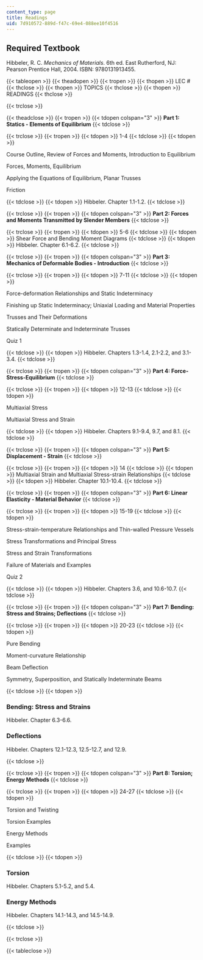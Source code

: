 ```yaml
---
content_type: page
title: Readings
uid: 7d910572-889d-f47c-69e4-088ee10f4516
---
```


Required Textbook
-----------------

Hibbeler, R. C. _Mechanics of Materials_. 6th ed. East Rutherford, NJ: Pearson Prentice Hall, 2004. ISBN: 9780131913455.

  

{{< tableopen >}}
{{< theadopen >}}
{{< tropen >}}
{{< thopen >}}
LEC #
{{< thclose >}}
{{< thopen >}}
TOPICS
{{< thclose >}}
{{< thopen >}}
READINGS
{{< thclose >}}

{{< trclose >}}

{{< theadclose >}}
{{< tropen >}}
{{< tdopen colspan="3" >}}
**Part 1: Statics - Elements of Equilibrium**
{{< tdclose >}}

{{< trclose >}}
{{< tropen >}}
{{< tdopen >}}
1-4
{{< tdclose >}}
{{< tdopen >}}


Course Outline, Review of Forces and Moments, Introduction to Equilibrium

Forces, Moments, Equilibrium

Applying the Equations of Equilibrium, Planar Trusses

Friction


{{< tdclose >}}
{{< tdopen >}}
Hibbeler. Chapter 1.1-1.2.
{{< tdclose >}}

{{< trclose >}}
{{< tropen >}}
{{< tdopen colspan="3" >}}
**Part 2: Forces and Moments Transmitted by Slender Members**
{{< tdclose >}}

{{< trclose >}}
{{< tropen >}}
{{< tdopen >}}
5-6
{{< tdclose >}}
{{< tdopen >}}
Shear Force and Bending Moment Diagrams
{{< tdclose >}}
{{< tdopen >}}
Hibbeler. Chapter 6.1-6.2.
{{< tdclose >}}

{{< trclose >}}
{{< tropen >}}
{{< tdopen colspan="3" >}}
**Part 3: Mechanics of Deformable Bodies - Introduction**
{{< tdclose >}}

{{< trclose >}}
{{< tropen >}}
{{< tdopen >}}
7-11
{{< tdclose >}}
{{< tdopen >}}


Force-deformation Relationships and Static Indeterminacy

Finishing up Static Indeterminacy; Uniaxial Loading and Material Properties

Trusses and Their Deformations

Statically Determinate and Indeterminate Trusses

Quiz 1


{{< tdclose >}}
{{< tdopen >}}
Hibbeler. Chapters 1.3-1.4, 2.1-2.2, and 3.1-3.4.
{{< tdclose >}}

{{< trclose >}}
{{< tropen >}}
{{< tdopen colspan="3" >}}
**Part 4: Force-Stress-Equilibrium**
{{< tdclose >}}

{{< trclose >}}
{{< tropen >}}
{{< tdopen >}}
12-13
{{< tdclose >}}
{{< tdopen >}}


Multiaxial Stress

Multiaxial Stress and Strain


{{< tdclose >}}
{{< tdopen >}}
Hibbeler. Chapters 9.1-9.4, 9.7, and 8.1.
{{< tdclose >}}

{{< trclose >}}
{{< tropen >}}
{{< tdopen colspan="3" >}}
**Part 5: Displacement - Strain**
{{< tdclose >}}

{{< trclose >}}
{{< tropen >}}
{{< tdopen >}}
14
{{< tdclose >}}
{{< tdopen >}}
Multiaxial Strain and Multiaxial Stress-strain Relationships
{{< tdclose >}}
{{< tdopen >}}
Hibbeler. Chapter 10.1-10.4.
{{< tdclose >}}

{{< trclose >}}
{{< tropen >}}
{{< tdopen colspan="3" >}}
**Part 6: Linear Elasticity - Material Behavior**
{{< tdclose >}}

{{< trclose >}}
{{< tropen >}}
{{< tdopen >}}
15-19
{{< tdclose >}}
{{< tdopen >}}


Stress-strain-temperature Relationships and Thin-walled Pressure Vessels

Stress Transformations and Principal Stress

Stress and Strain Transformations

Failure of Materials and Examples

Quiz 2


{{< tdclose >}}
{{< tdopen >}}
Hibbeler. Chapters 3.6, and 10.6-10.7.
{{< tdclose >}}

{{< trclose >}}
{{< tropen >}}
{{< tdopen colspan="3" >}}
**Part 7: Bending: Stress and Strains; Deflections**
{{< tdclose >}}

{{< trclose >}}
{{< tropen >}}
{{< tdopen >}}
20-23
{{< tdclose >}}
{{< tdopen >}}


Pure Bending

Moment-curvature Relationship

Beam Deflection

Symmetry, Superposition, and Statically Indeterminate Beams


{{< tdclose >}}
{{< tdopen >}}


### Bending: Stress and Strains

Hibbeler. Chapter 6.3-6.6.

### Deflections

Hibbeler. Chapters 12.1-12.3, 12.5-12.7, and 12.9.


{{< tdclose >}}

{{< trclose >}}
{{< tropen >}}
{{< tdopen colspan="3" >}}
**Part 8: Torsion; Energy Methods**
{{< tdclose >}}

{{< trclose >}}
{{< tropen >}}
{{< tdopen >}}
24-27
{{< tdclose >}}
{{< tdopen >}}


Torsion and Twisting

Torsion Examples

Energy Methods

Examples


{{< tdclose >}}
{{< tdopen >}}


### Torsion

Hibbeler. Chapters 5.1-5.2, and 5.4.

### Energy Methods

Hibbeler. Chapters 14.1-14.3, and 14.5-14.9.


{{< tdclose >}}

{{< trclose >}}

{{< tableclose >}}